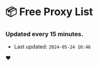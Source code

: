 # :package: Free Proxy List
### Updated every 15 minutes.

- Last updated: `2024-05-24 10:46`

:heart:
